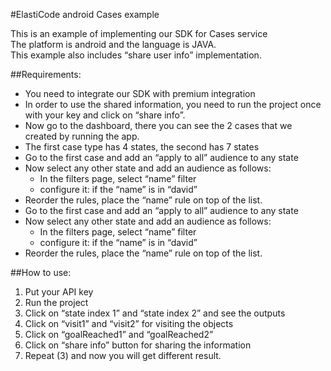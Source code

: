 #ElastiCode android Cases example

This is an example of implementing our SDK for Cases service  
The platform is android and the language is JAVA.  
This example also includes “share user info” implementation.

##Requirements:

- You need to integrate our SDK with premium integration
- In order to use the shared information, you need to run the project once with your key and click on “share info”.
- Now go to the dashboard, there you can see the 2 cases that we created by running the app.
- The first case type has 4 states, the second has 7 states
- Go to the first case and add an “apply to all” audience to any state
- Now select any other state and add an audience as follows:
	- In the filters page, select “name” filter
	- configure it: if the “name” is in “david”
- Reorder the rules, place the “name” rule on top of the list.
- Go to the first case and add an “apply to all” audience to any state
- Now select any other state and add an audience as follows:
	- In the filters page, select “name” filter
	- configure it: if the “name” is in “david”
- Reorder the rules, place the “name” rule on top of the list.


##How to use:

1) Put your API key  
2) Run the project    
3) Click on “state index 1” and “state index 2” and see the outputs  
4) Click on “visit1” and “visit2” for visiting the objects   
5) Click on “goalReached1” and “goalReached2”  
6) Click on “share info” button for sharing the information  
7) Repeat (3) and now you will get different result.